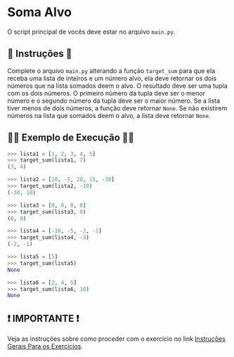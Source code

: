 # Soma Alvo

O script principal de vocês deve estar no arquivo `main.py`.

## 📝 Instruções 📝

Complete o arquivo `main.py` alterando a função `target_sum` para que ela receba uma lista de inteiros e um número alvo, ela deve retornar os dois números que na lista somados deem o alvo.
O resultado deve ser uma tupla com os dois números.
O primeiro número da tupla deve ser o menor número e o segundo número da tupla deve ser o maior número.
Se a lista tiver menos de dois números, a função deve retornar `None`.
Se não existirem números na lista que somados deem o alvo, a lista deve retornar `None`.

## 🧑‍💻 Exemplo de Execução 🧑‍💻

```python
>>> lista1 = [1, 2, 3, 4, 5]
>>> target_sum(lista1, 7)
(3, 4)

>>> lista2 = [10, -5, 20, 15, -30]
>>> target_sum(lista2, -10)
(-30, 10)

>>> lista3 = [0, 0, 0, 0]
>>> target_sum(lista3, 0)
(0, 0)

>>> lista4 = [-10, -5, -2, -1]
>>> target_sum(lista4, -3)
(-2, -1)

>>> lista5 = [5]
>>> target_sum(lista5)
None

>>> lista6 = [2, 4, 5]
>>> target_sum(lista6, 10)
None
```

## ❗ IMPORTANTE ❗

Veja as instruções sobre como proceder com o exercício no link [Instruções Gerais Para os Exercícios](https://github.com/ProfRonan/python-exercise-instructions).
